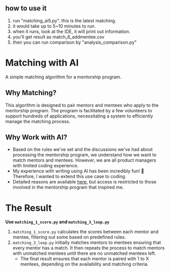 ## how to use it
1. run "matching_ai5.py". this is the latest matching. 
2. it would take up to 5~10 minutes to run.
3. when it runs, look at the IDE, it will print out information. 
4. you'll get result as match_6_addmentee.csv
5. then you can run comparison by "analysis_comparison.py"


# Matching with AI
A simple matching algorithm for a mentorship program.

## Why Matching?
This algorithm is designed to pair mentors and mentees who apply to the mentorship program. The program is facilitated by a few volunteers to support hundreds of applications, necessitating a system to efficiently manage the matching process.

## Why Work with AI?
* Based on the rules we've set and the discussions we've had about processing the mentorship program, we understand how we want to match mentors and mentees. However, we are all product managers with limited coding experience.
* My experience with writing using AI has been incredibly fun! 🎉 Therefore, I wanted to extend this use case to coding.
* Detailed reasons are available [here](https://coda.io/d/Internal-Lennys-Mentorship-Team_do64F2X3FtE/Embracing-AI-in-Our-Mentorship-Matching-Algorithm_su7VU#_luS6h), but access is restricted to those involved in the mentorship program that inspired me.

# The Result
**Use `matching_1_score.py` and `matching_3_loop.py`**
1. `matching_1_score.py` calculates the scores between each mentor and mentee, filtering out some based on predefined rules.
2. `matching_3_loop.py` initially matches mentors to mentees ensuring that every mentor has a match. It then repeats the process to match mentors with unmatched mentees until there are no unmatched mentees left.
   - The final result ensures that each mentor is paired with 1 to X mentees, depending on the availability and matching criteria.




